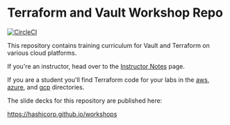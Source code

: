 # Terraform and Vault Workshop Repo

[![CircleCI](https://circleci.com/gh/hashicorp/se-terraform-vault-workshop.svg?style=svg)](https://circleci.com/gh/hashicorp/se-terraform-vault-workshop)

This repository contains training curriculum for Vault and Terraform on various cloud platforms.

If you're an instructor, head over to the [Instructor Notes](./INSTRUCTOR_NOTES.md) page.

If you are a student you'll find Terraform code for your labs in the [aws](./aws), [azure](./azure), and [gcp](./gcp) directories.

The slide decks for this repository are published here:

https://hashicorp.github.io/workshops

